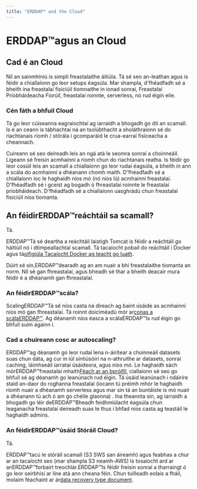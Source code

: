 ```yaml
---
title: "ERDDAP™ and the Cloud"
---
```

# ERDDAP™agus an Cloud

## Cad é an Cloud

Níl an sainmhíniú is simplí freastalaithe áitiúla. Tá sé seo an-leathan agus is féidir a chiallaíonn go leor setups éagsúla. Mar shampla, d'fhéadfadh sé a bheith ina freastalaí fisiciúil tiomnaithe in ionad sonraí, Freastalaí Príobháideacha Fíorúil, freastalaí roinnte, serverless, nó rud éigin eile.

### Cén fáth a bhfuil Cloud

Tá go leor cúiseanna eagraíochtaí ag iarraidh a bhogadh go dtí an scamall. Is é an ceann is tábhachtaí ná an tsolúbthacht a sholáthraíonn sé do riachtanais ríomh / stórála i gcomparáid le crua-earraí fisiceacha a cheannach.

Cuireann sé seo deireadh leis an ngá atá le seomra sonraí a choinneáil. Ligeann sé freisin acmhainní a ríomh chun do riachtanais reatha. Is féidir go leor cosúil leis an scamall a chiallaíonn go leor rudaí éagsúla, a bheith in ann a scála do acmhainní a dhéanann chomh maith. D'fhéadfadh sé a chiallaíonn íoc le haghaidh níos mó (nó níos lú) acmhainní freastalaí. D'fhéadfadh sé i gceist ag bogadh ó fhreastalaí roinnte le freastalaí príobháideach. D'fhéadfadh sé a chiallaíonn uasghrádú chun freastalaí fisiciúil níos tiomanta.

## An féidirERDDAP™reáchtáil sa scamall?

Tá.

ERDDAP™Tá sé deartha a reáchtáil laistigh Tomcat is féidir a reáchtáil go háitiúil nó i dtimpeallachtaí scamall. Tá tacaíocht pobail do reáchtáil i Docker agus tá[oifigiúla Tacaíocht Docker ag teacht go luath](https://github.com/ERDDAP/erddap/blob/main/DOCKER.md).

Dúirt sé sin,ERDDAP™dearadh ag an am nuair a bhí freastalaithe tiomanta an norm. Níl sé gan fhreastalaí, agus bheadh sé thar a bheith deacair mura féidir é a dhéanamh gan fhreastalaí.

### An féidirERDDAP™scála?

ScalingERDDAP™Tá sé níos casta ná díreach ag baint úsáide as acmhainní níos mó gan fhreastalaí. Tá roinnt doiciméadú mór ar[conas a scálaERDDAP™](https://erddap.github.io/docs/server-admin/scaling). Ag déanamh níos éasca a scálaERDDAP™Is rud éigin go bhfuil suim againn i.

### Cad a chuireann cosc ar autoscaling?

ERDDAP™ag déanamh go leor rudaí lena n-áirítear a choinneáil datasets suas chun dáta, ag cur in iúl síntiúsóirí na n-athruithe ar datasets, sonraí caching, láimhseáil iarrataí úsáideora, agus níos mó. Le haghaidh sách mórERDDAP™freastalaí mhaith[Féach ar an bpróifíl](https://coastwatch.pfeg.noaa.gov/erddap/index.html), ciallaíonn sé seo go bhfuil sé ag déanamh go leanúnach rud éigin. Tá úsáid leanúnach i ndáiríre staid an-daor do roghanna freastalaí (íocann tú préimh mhór le haghaidh ríomh nuair a dhéanamh serverless agus mar sin tá an buntáiste is mó nuair a dhéanann tú ach ó am go chéile glaonna) . Ina theannta sin, ag iarraidh a bhogadh go léir deERDDAP™Bheadh feidhmiúlacht éagsúla chun leaganacha freastalaí deireadh suas le thus i bhfad níos casta ag teastáil le haghaidh admins.

### An féidirERDDAP™úsáid Stóráil Cloud?

Tá.

ERDDAP™tacú le stóráil scamall (S3 SWS san áireamh) agus feabhas a chur ar an tacaíocht seo (mar shampla S3 neamh-AWS) Is tosaíocht ard ar anERDDAP™forbairt treochlár.ERDDAP™Is féidir freisin sonraí a tharraingt ó go leor seirbhísí ar líne atá ann cheana féin. Chun tuilleadh eolais a fháil, molaim féachaint ar ár[data recovery type document](https://erddap.github.io/docs/server-admin/datasets#detailed-descriptions-of-dataset-types).
